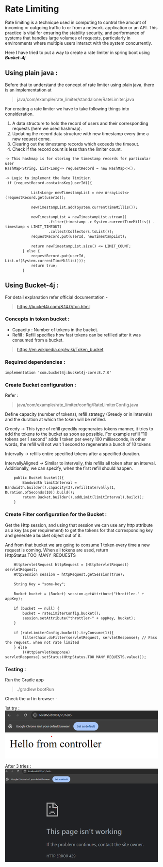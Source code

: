 # Rate Limiting 

Rate limiting is a technique used in computing to control the amount of incoming or outgoing traffic to or from a network. application or an API.
This practice is vital for ensuring the stability security, and performance of systems that handles large volumes of requests, particularly in environments where multiple users interact with the system concurrently.

Here I have tried to put a way to create a rate limiter in spring boot using ***Bucket-4j***.

## Using plain java :

Before that to understand the concept of rate limiter using plain java, there is an implementation at
>java/com/example/rate_limiter/standalone/RateLimiter.java

For creating a rate limiter we have to take following things into consideration.

1. A data structure to hold the record of users and their corresponding requests (here we used hashmap).
2. Updating the record data structure with new timestamp every time a new request come.
3. Clearing out the timestamp records which exceeds the timeout.
4. Check if the record count is less than the limiter count.

````
-> This hashmap is for storing the timestamp records for particular user
HashMap<String, List<Long>> requestRecord = new HashMap<>();

-> Logic to implement the Rate limitier.
 if (requestRecord.containsKey(userId)){

            List<Long> newTimestampList = new ArrayList<>(requestRecord.get(userId));

            newTimestampList.add(System.currentTimeMillis());

            newTimestampList = newTimestampList.stream()
                    .filter(timestamp -> System.currentTimeMillis() - timestamp < LIMIT_TIMEOUT)
                    .collect(Collectors.toList());
            requestRecord.put(userId, newTimestampList);

            return newTimestampList.size() <= LIMIT_COUNT;
        } else {
            requestRecord.put(userId, List.of(System.currentTimeMillis()));
            return true;
        }
````

## Using Bucket-4j :

For detail explanation refer official documentation - 
>https://bucket4j.com/8.14.0/toc.html
> 

### Concepts in token bucket :
 - Capacity : Number of tokens in the bucket.
 - Refill : Refill specifies how fast tokens can be refilled after it was consumed from a bucket.

> https://en.wikipedia.org/wiki/Token_bucket
 
 
### Required dependencies :
```
implementation 'com.bucket4j:bucket4j-core:8.7.0'
```

### Create Bucket configuration : 

Refer :
> java/com/example/rate_limiter/config/RateLimiterConfig.java

Define capacity (number of tokens), refill strategy (Greedy or in Intervals) and the duration 
at which the token will be refilled.

Greedy -> This type of refill greedily regenerates tokens manner, it tries to add the tokens to the bucket as soon as possible. For example refill "10 tokens per 1 second" adds 1 token per every 100 milliseconds, in other words, the refill will not wait 1 second to regenerate a bunch of 10 tokens

Intervally -> refills entire specified tokens after a specified duration. 

IntervallyAligned -> Similar to intervally, this refills all token after an interval. Additionally, we 
can specify, when the first refill should happen.

```
    public Bucket bucket(){
        Bandwidth limitInterval = Bandwidth.builder().capacity(3).refillIntervally(1, Duration.ofSeconds(10)).build();
        return Bucket.builder().addLimit(limitInterval).build();
    }
```

### Create Filter configuration for the Bucket : 

Get the Http session, and using that session we can use any http attribute as a key (as per requirement) to get the 
tokens for that corresponding key and generate a bucket object out of it.

And from that bucket we are going to consume 1 token every time a new request is coming.
When all tokens are used, return HttpStatus.TOO_MANY_REQUESTS

```
    HttpServletRequest httpRequest = (HttpServletRequest) servletRequest;
    HttpSession session = httpRequest.getSession(true);
    
    String Key = "some-key";
    
    Bucket bucket = (Bucket) session.getAttribute("throttler-" + appKey);
    
    if (bucket == null) {
        bucket = rateLimiterConfig.bucket();
        session.setAttribute("throttler-" + appKey, bucket);
    }
    
    if (rateLimiterConfig.bucket().tryConsume(1)){
        filterChain.doFilter(servletRequest, servletResponse); // Pass the request, when not rate limited
    } else
        ((HttpServletResponse) servletResponse).setStatus(HttpStatus.TOO_MANY_REQUESTS.value());
```

### Testing :

Run the Gradle app 
> ./gradlew bootRun

Check the url in browser -

1st try :
![img.png](img.png)

After 3 tries :
![img_1.png](img_1.png)

